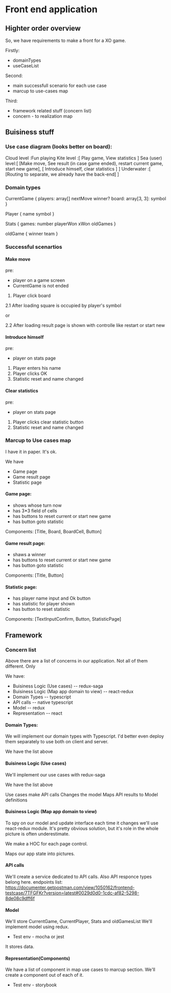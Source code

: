 # Front end application

## Highter order overview

So, we have requirements to make a front for a XO game.

Firstly:

- domainTypes
- useCaseList

Second:

- main successfull scenario for each use case
- marcup to use-cases map

Third:

- framework related stuff (concern list)
- concern - to realization map

## Buisiness stuff

### Use case diagram (looks better on board):

Cloud level     :Fun playing
Kite level      :[ Play game, View statistics ]
Sea (user) level:[ [Make move, See result (in case game ended), restart current game, start new game], [ Introduce himself, clear statistics ] ]
Underwater      :[ [Routing to separate, we already have the back-end] ]

### Domain types

CurrentGame {
  players: array[]
  nextMove
  winner?
  board: array[3, 3]: symbol
}

Player {
  name
  symbol
}

Stats {
  games: number
  playerWon
  xWon
  oldGames
}

oldGame {
  winner
  team
}

### Successful scenartios

#### Make move

pre: 
- player on a game screen
- CurrentGame is not ended

1. Player click board

2.1 After loading square is occupied by player's symbol

or

2.2 After loading result page is shown with controlle like restart or start new

#### Introduce himself

pre:
- player on stats page

1. Player enters his name
2. Player clicks OK
3. Statistic reset and name changed

#### Clear statistics

pre:
- player on stats page

1. Player clicks clear statistic button
2. Statistic reset and name changed

### Marcup to Use cases map

I have it in paper. It's ok.

We have
- Game page
- Game result page
- Statistic page

#### Game page:

- shows whose turn now
- has 3*3 field of cells
- has buttons to reset current or start new game
- has button goto statistic

Components: [Title, Board, BoardCell, Button]

#### Game result page:

- shaws a winner
- has buttons to reset current or start new game
- has button goto statistic

Components: [Title, Button]


#### Statistic page:

- has player name input and Ok button
- has statistic for player shown
- has button to reset statistic

Components: [TextInputConfirm, Button, StatisticPage]

## Framework

### Concern list

Above there are a list of concerns in our application. Not all of them different.
Only 

We have:

- Buisiness Logic (Use cases) -- redux-saga
- Buisiness Logic (Map app domain to view) -- react-redux
- Domain Types -- typescript
- API calls -- native typescript
- Model -- redux
- Representation -- react

#### Domain Types:

We will implement our domain types with Typescript. I'd better even deploy them separately to use both on client and server.

We have the list above

#### Buisiness Logic (Use cases)

We'll implement our use cases with redux-saga

We have the list above

Use cases make API calls
Changes the model
Maps API results to Model definitions

#### Buisiness Logic (Map app domain to view)

To spy on our model and update interface each time it changes we'll use react-redux module. It's pretty obvious solution, but it's role in the whole picture is often underestimate.

We make a HOC for each page control.

Maps our app state into pictures.

#### API calls

We'll create a service dedicated to API calls. Also API responce types belong here.
endpoints list: https://documenter.getpostman.com/view/1050162/frontend-testcase/7TFGFKr?version=latest#0029d0d0-1cdc-af82-5298-8de08c9dff6f

#### Model

We'll store CurrentGame, CurrentPlayer, Stats and oldGamesList
We'll implement model using redux.
* Test env - mocha or jest

It stores data.

#### Representation(Components)

We have a list of component in map use cases to marcup section.
We'll create a component out of each of it.

* Test env - storybook
